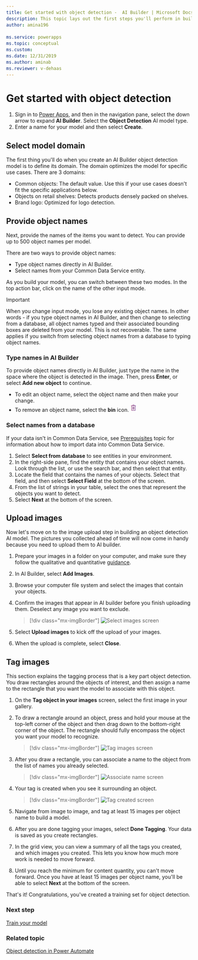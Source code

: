 ```yaml
---
title: Get started with object detection -  AI Builder | Microsoft Docs
description: This topic lays out the first steps you'll perform in building an object detection AI model. 
author: amina196

ms.service: powerapps
ms.topic: conceptual
ms.custom: 
ms.date: 12/31/2019
ms.author: aminab
ms.reviewer: v-dehaas
---
```


# Get started with object detection

1. Sign in to [Power Apps](https://make.powerapps.com), and then in the navigation pane, select the down arrow to expand **AI Builder**. Select the **Object Detection** AI model type.
2. Enter a name for your model and then select **Create**.

## Select model domain

The first thing you'll do when you create an AI Builder object detection model is to define its domain. The domain optimizes the model for specific use cases. There are 3 domains:
 - Common objects: The default value. Use this if your use cases doesn't fit the specific applications below. 
 - Objects on retail shelves: Detects products densely packed on shelves.
 - Brand logo: Optimized for logo detection.

## Provide object names
Next, provide the names of the items you want to detect. You can provide up to 500 object names per model.

There are two ways to provide object names:

- Type object names directly in AI Builder.
- Select names from your Common Data Service entity.

As you build your model, you can switch between these two modes. In the top action bar, click on the name of the other input mode.

> [!IMPORTANT]
> When you change input mode, you lose any existing object names. In other words - if you type object names in AI Builder, and then change to selecting from a database, all object names typed and their associated bounding boxes are deleted from your model. This is not recoverable. The same applies if you switch from selecting object names from a database to typing object names.

### Type names in AI Builder

To provide object names directly in AI Builder, just type the name in the space where the object is detected in the image. Then, press **Enter**, or select **Add new object** to continue.

- To edit an object name, select the object name and then make your change.
- To remove an object name, select the **bin** icon. ![bin icon](media/bin-icon.png "bin icon")

### Select names from a database

If your data isn't in Common Data Service, see [Prerequisites](build-model.md#prerequisites) topic for information about how to import data into Common Data Service.

1. Select **Select from database** to see entities in your environment.
2. In the right-side pane, find the entity that contains your object names. Look through the list, or use the search bar, and then select that entity.
3. Locate the field that contains the names of your objects. Select that field, and then select **Select Field** at the bottom of the screen.
4. From the list of strings in your table, select the ones that represent the objects you want to detect. 
5. Select **Next** at the bottom of the screen.

## Upload images
Now let's move on to the image upload step in building an object detection AI model. The pictures you collected ahead of time will now come in handy because you need to upload them to AI builder.

1. Prepare your images in a folder on your computer, and make sure they follow the qualitative and quantitative [guidance](collect-images.md).
1. In AI Builder, select **Add Images**.
1. Browse your computer file system and select the images that contain your objects.
1. Confirm the images that appear in AI builder before you finish uploading them. Deselect any image you want to exclude.

   > [!div class="mx-imgBorder"]
   > ![Select images screen](media/select-images.png "Select images screen")

1. Select **Upload images** to kick off the upload of your images.
1. When the upload is complete, select **Close**.

## Tag images

This section explains the tagging process that is a key part object detection. You draw rectangles around the objects of interest, and then assign a name to the rectangle that you want the model to associate with this object.

1. On the **Tag object in your images** screen, select the first image in your gallery.
1. To draw a rectangle around an object, press and hold your mouse at the top-left corner of the object and then drag down to the bottom-right corner of the object. The rectangle should fully encompass the object you want your model to recognize.

   > [!div class="mx-imgBorder"]
   > ![Tag images screen](media/tag-images.png "Tag images screen")

1. After you draw a rectangle, you can associate a name to the object from the list of names you already selected.

   > [!div class="mx-imgBorder"]
   > ![Associate name screen](media/tag-image-associate-name.png "Associate name  screen")

1. Your tag is created when you see it surrounding an object.

   > [!div class="mx-imgBorder"]
   > ![Tag created screen](media/tag-created.png "Tag created screen")

1. Navigate from image to image, and tag at least 15 images per object name to build a model.
1. After you are done tagging your images, select **Done Tagging**. Your data is saved as you create rectangles.
1. In the grid view, you can view a summary of all the tags you created, and which images you created. This lets you know how much more work is needed to move forward.
1. Until you reach the minimum for content quantity, you can't move forward. Once you have at least 15 images per object name, you'll be able to select **Next** at the bottom of the screen.

That's it! Congratulations, you've created a training set for object detection.

### Next step

[Train  your model](object-detection-train-model.md)

### Related topic

[Object detection in Power Automate](object-detection-model-in-flow.md) 
